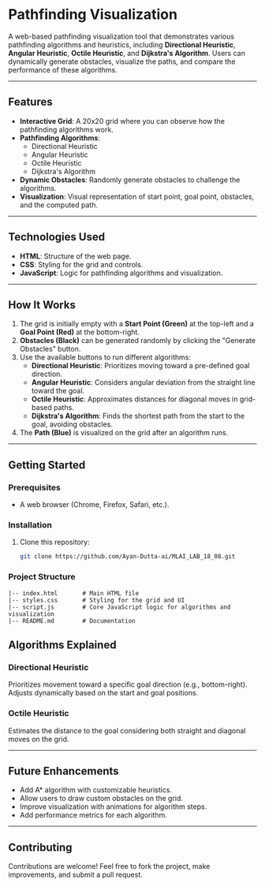 # Pathfinding Visualization

A web-based pathfinding visualization tool that demonstrates various pathfinding algorithms and heuristics, including **Directional Heuristic**, **Angular Heuristic**, **Octile Heuristic**, and **Dijkstra's Algorithm**. Users can dynamically generate obstacles, visualize the paths, and compare the performance of these algorithms.

---

## Features

- **Interactive Grid**: A 20x20 grid where you can observe how the pathfinding algorithms work.
- **Pathfinding Algorithms**:
  - Directional Heuristic
  - Angular Heuristic
  - Octile Heuristic
  - Dijkstra's Algorithm
- **Dynamic Obstacles**: Randomly generate obstacles to challenge the algorithms.
- **Visualization**: Visual representation of start point, goal point, obstacles, and the computed path.

---

## Technologies Used

- **HTML**: Structure of the web page.
- **CSS**: Styling for the grid and controls.
- **JavaScript**: Logic for pathfinding algorithms and visualization.

---

## How It Works

1. The grid is initially empty with a **Start Point (Green)** at the top-left and a **Goal Point (Red)** at the bottom-right.
2. **Obstacles (Black)** can be generated randomly by clicking the "Generate Obstacles" button.
3. Use the available buttons to run different algorithms:
   - **Directional Heuristic**: Prioritizes moving toward a pre-defined goal direction.
   - **Angular Heuristic**: Considers angular deviation from the straight line toward the goal.
   - **Octile Heuristic**: Approximates distances for diagonal moves in grid-based paths.
   - **Dijkstra's Algorithm**: Finds the shortest path from the start to the goal, avoiding obstacles.
4. The **Path (Blue)** is visualized on the grid after an algorithm runs.

---

## Getting Started

### Prerequisites

- A web browser (Chrome, Firefox, Safari, etc.).

### Installation

1. Clone this repository:
   ```bash
   git clone https://github.com/Ayan-Dutta-ai/MLAI_LAB_18_08.git

### Project Structure

    |-- index.html       # Main HTML file
    |-- styles.css       # Styling for the grid and UI
    |-- script.js        # Core JavaScript logic for algorithms and visualization
    |-- README.md        # Documentation

## Algorithms Explained

### Directional Heuristic

Prioritizes movement toward a specific goal direction (e.g., bottom-right). Adjusts dynamically based on the start and goal positions.

### Octile Heuristic

Estimates the distance to the goal considering both straight and diagonal moves on the grid.


---

## Future Enhancements

- Add A* algorithm with customizable heuristics.
- Allow users to draw custom obstacles on the grid.
- Improve visualization with animations for algorithm steps.
- Add performance metrics for each algorithm.

---

## Contributing

Contributions are welcome! Feel free to fork the project, make improvements, and submit a pull request.
